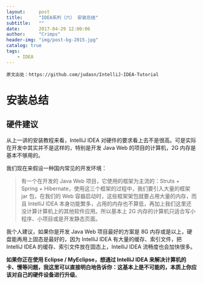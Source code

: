 ```yaml
---
layout:     post
title:      "IDEA系列（六） 安装总结"
subtitle:   ""
date:       2017-04-29 12:00:06
author:     "Crimps"
header-img: "img/post-bg-2015.jpg"
catalog: true
tags:
    - IDEA
---
```

```
原文出处：https://github.com/judasn/IntelliJ-IDEA-Tutorial 
```
# 安装总结

## 硬件建议

从上一讲的安装教程来看，IntelliJ IDEA 对硬件的要求看上去不是很高。可是实际在开发中其实并不是这样的，特别是开发 Java Web 的项目的计算机，2G 内存是基本不够用的。

我们现在来假设一种国内常见的开发环境：

>有一个在开发的 Java Web 项目，它使用的框架为主流的：Struts + Spring + Hibernate，使用这三个框架的过程中，我们要引入大量的框架 jar 包，在我们的 Web 容器启动时，这些框架架包就要占用大量的内存，而且 IntelliJ IDEA 本身功能繁多，占用的内存也不算低，再加上我们这里还没计算计算机上的其他软件应用。所以基本上 2G 内存的计算机只适合写小程序、小项目或是开发静态页面。

我个人建议，如果你是开发 Java Web 项目最好的方案是 8G 内存或是以上，硬盘能再用上固态是最好的，因为 IntelliJ IDEA 有大量的缓存、索引文件，把 IntelliJ IDEA 的缓存、索引文件放在固态上，IntelliJ IDEA 流畅度也会加快很多。

**如果你正在使用 Eclipse / MyEclipse，想通过 IntelliJ IDEA 来解决计算机的卡、慢等问题，我这里可以直接明白地告诉你：这基本上是不可能的，本质上你应该对自己的硬件设备进行升级**。
